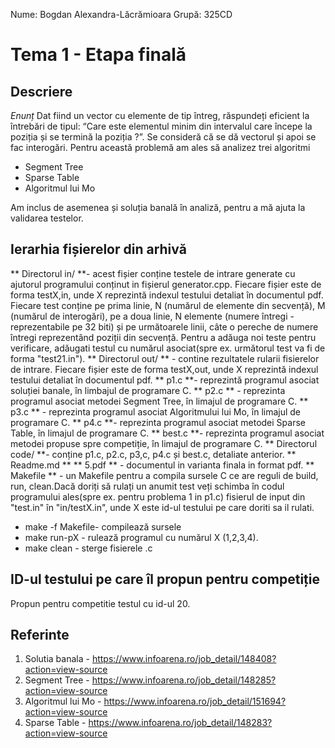 Nume: Bogdan Alexandra-Lăcrămioara
Grupă: 325CD


# Tema 1 - Etapa finală
Descriere
-
*Enunț*
Dat fiind un vector  cu  elemente de tip întreg, răspundeți eficient la întrebări de tipul: “Care este elementul minim din intervalul care începe la poziția  și se termină la poziția ?”. Se consideră că se dă vectorul și apoi se fac  interogări.
Pentru această problemă am ales să analizez trei algoritmi
* Segment Tree
* Sparse Table
* Algoritmul lui Mo

Am inclus de asemenea și soluția banală în analiză, pentru a mă ajuta la validarea testelor.


Ierarhia fișierelor din arhivă
-
**  Directorul in/ **- acest fișier conține testele de intrare generate cu ajutorul programului conținut in fișierul generator.cpp. Fiecare fișier este de forma testX,in, unde X reprezintă indexul testului detaliat în documentul pdf.
Fiecare test conține pe prima linie, N (numărul de elemente din secvență), M (numărul de interogări), pe a doua linie, N elemente (numere întregi - reprezentabile pe 32 biti) și pe următoarele  linii, câte o pereche de numere întregi  reprezentând poziții din secvență.
Pentru a adăuga noi teste pentru verificare, adăugati testul cu numărul asociat(spre ex. următorul test va fi de forma "test21.in").
** Directorul out/ ** - contine rezultatele rularii fisierelor de intrare. Fiecare fișier este de forma testX,out, unde X reprezintă indexul testului detaliat în documentul pdf.
** p1.c **- reprezintă programul asociat soluției banale, în limbajul de programare C.
** p2.c ** - reprezinta programul asociat metodei Segment Tree, în limajul de programare C.
** p3.c ** -  reprezinta programul asociat Algoritmului lui Mo, în limajul de programare C.
** p4.c **-  reprezinta programul asociat metodei Sparse Table, în limajul de programare C.
** best.c **-  reprezinta programul asociat metodei propuse spre competiție, în limajul de programare C.
** Directorul code/ **- conține p1.c, p2.c, p3,c, p4.c și best.c, detaliate anterior.
** Readme.md **
** 5.pdf ** - documentul in varianta finala in format pdf.
**  Makefile ** - un Makefile pentru a compila sursele C ce are reguli de build, run, clean.Dacă doriți să rulați un anumit test veți schimba în codul programului ales(spre ex. pentru problema 1 in p1.c) fisierul de input din "test.in" în "in/testX.in", unde X este id-ul testului pe care doriti sa il rulati. 
- make -f Makefile- compilează sursele
- make run-pX - rulează programul cu numărul X (1,2,3,4). 
- make clean - sterge fisierele .c

ID-ul testului pe care îl propun pentru competiție
-
Propun pentru competitie testul cu id-ul 20.

Referinte
-
1. Solutia banala - https://www.infoarena.ro/job_detail/148408?action=view-source
2. Segment Tree - https://www.infoarena.ro/job_detail/148285?action=view-source
3. Algoritmul lui Mo - https://www.infoarena.ro/job_detail/151694?action=view-source
4. Sparse Table - https://www.infoarena.ro/job_detail/148283?action=view-source

